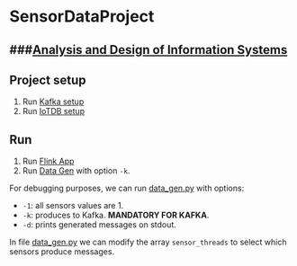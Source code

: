 # SensorDataProject
###[Analysis and Design of Information Systems](https://www.ece.ntua.gr/gr/undergraduate/courses/3321)
---
## Project setup
1. Run [Kafka setup](kafka_producer/python/setup_kafka.py)
2. Run [IoTDB setup](kafka_consumer/iotdb_setup.py)

## Run
1. Run [Flink App](kafka_consumer/java/demo/src/main/java/com/example/App.java)
2. Run [Data Gen](kafka_producer/python/main.py) with option `-k`.

For debugging purposes, we can run [data_gen.py](kafka_producer/python/main.py) with options:
- `-1`: all sensors values are 1.
- `-k`: produces to Kafka. **MANDATORY FOR KAFKA**.
- `-d`: prints generated messages on stdout.

In file [data_gen.py](kafka_producer/python/data_gen.py#34) we can modify the array `sensor_threads` to select which sensors produce messages.
